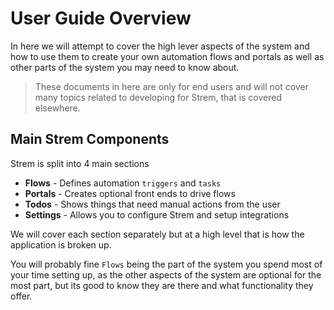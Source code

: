 # User Guide Overview

In here we will attempt to cover the high lever aspects of the system and how to use them to create your own automation flows and portals as well as other parts of the system you may need to know about.

> These documents in here are only for end users and will not cover many topics related to developing for Strem, that is covered elsewhere.

## Main Strem Components

Strem is split into 4 main sections

- **Flows** - Defines automation `triggers` and `tasks`
- **Portals** - Creates optional front ends to drive flows
- **Todos** - Shows things that need manual actions from the user
- **Settings** - Allows you to configure Strem and setup integrations

We will cover each section separately but at a high level that is how the application is broken up.

You will probably fine `Flows` being the part of the system you spend most of your time setting up, as the other aspects of the system are optional for the most part, but its good to know they are there and what functionality they offer.